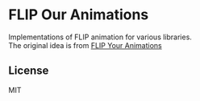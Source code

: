 # FLIP Our Animations

Implementations of FLIP animation for various libraries.  
The original idea is from [FLIP Your Animations](https://aerotwist.com/blog/flip-your-animations/)

## License

MIT
